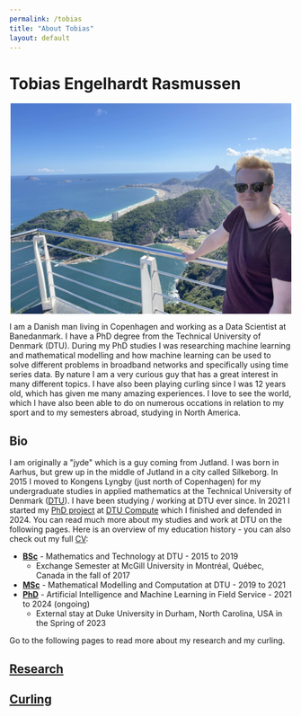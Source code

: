 ```yaml
---
permalink: /tobias
title: "About Tobias"
layout: default
---
```


# Tobias Engelhardt Rasmussen

<p align="center"><img align="center" src="/assets/pics/tobias.jpg" width="500"></p>

I am a Danish man living in Copenhagen and working as a Data Scientist at Banedanmark. I have a PhD degree from the Technical University of Denmark (DTU). During my PhD studies I was researching machine learning and mathematical modelling and how machine learning can be used to solve different problems in broadband networks and specifically using time series data. By nature I am a very curious guy that has a great interest in many different topics. I have also been playing curling since I was 12 years old, which has given me many amazing experiences. I love to see the world, which I have also been able to do on numerous occations in relation to my sport and to my semesters abroad, studying in North America.

## Bio

I am originally a "jyde" which is a guy coming from Jutland. I was born in Aarhus, but grew up in the middle of Jutland in a city called Silkeborg. In 2015 I moved to Kongens Lyngby (just north of Copenhagen) for my undergraduate studies in applied mathematics at the Technical University of Denmark ([DTU](https://www.dtu.dk)). I have been studying / working at DTU ever since. In 2021 I started my [PhD project](https://orbit.dtu.dk/en/projects/artificial-intelligence-and-machine-learning-in-field-service) at [DTU Compute](https://www.compute.dtu.dk) which I finished and defended in 2024. You can read much more about my studies and work at DTU on the following pages. Here is an overview of my education history - you can also check out my full [CV](https://www.radismussen.dk/docs/tobias/CV_tobias.pdf):

- **[BSc]** - Mathematics and Technology at DTU - 2015 to 2019
  - Exchange Semester at McGill University in Montréal, Québec, Canada in the fall of 2017
- **[MSc]** - Mathematical Modelling and Computation at DTU - 2019 to 2021
- **[PhD]** - Artificial Intelligence and Machine Learning in Field Service - 2021 to 2024 (ongoing)
  - External stay at Duke University in Durham, North Carolina, USA in the Spring of 2023
 
Go to the following pages to read more about my research and my curling.

## [Research]

## [Curling]

[Research]: tobias/research
[Curling]: tobias/curling
[BSc]: tobias/bachelors
[MSc]: tobias/masters
[PhD]: tobias/phd

